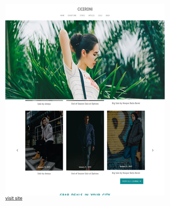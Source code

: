 
<img src="images/screenshot-ciceroni-clone.netlify.com-2019.02.18-15-26-56.png" height="300px">
<img align="center" src="images/screenshot-ciceroni-clone.netlify.com-2019.02.18-15-27-43.png" height="300px">
<a href="https://ciceroni-clone.netlify.com/">visit site</a>
